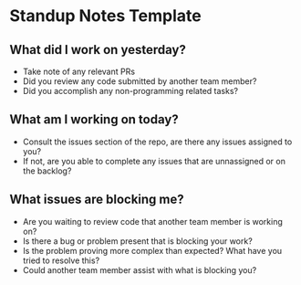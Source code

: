 # Standup Notes Template
## What did I work on yesterday?
- Take note of any relevant PRs
- Did you review any code submitted by another team member?
- Did you accomplish any non-programming related tasks?
## What am I working on today?
- Consult the issues section of the repo, are there any issues assigned to you?
- If not, are you able to complete any issues that are unnassigned or on the backlog?
## What issues are blocking me?
- Are you waiting to review code that another team member is working on?
- Is there a bug or problem present that is blocking your work?
- Is the problem proving more complex than expected? What have you tried to resolve this?
- Could another team member assist with what is blocking you?
